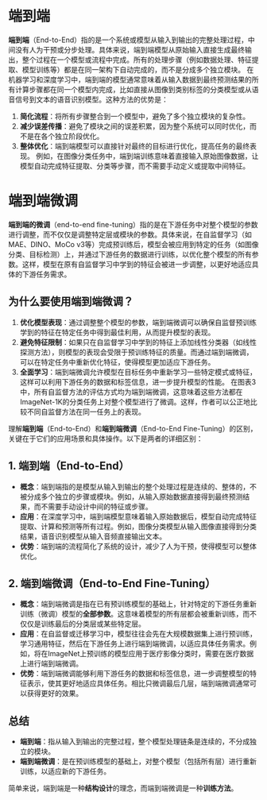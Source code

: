 # 端到端
**端到端**（End-to-End）指的是一个系统或模型从输入到输出的完整处理过程，中间没有人为干预或分步处理。具体来说，端到端模型从原始输入直接生成最终输出，整个过程在一个模型或流程中完成。所有的处理步骤（例如数据处理、特征提取、模型训练等）都是在同一架构下自动完成的，而不是分成多个独立模块。
在机器学习和深度学习中，端到端的模型通常意味着从输入数据到最终预测结果的所有计算步骤都在同一个模型内完成，比如直接从图像到类别标签的分类模型或从语音信号到文本的语音识别模型。这种方法的优势是：
1. **简化流程**：将所有步骤整合到一个模型中，避免了多个独立模块的复杂性。
2. **减少误差传播**：避免了模块之间的误差积累，因为整个系统可以同时优化，而不是在各个独立阶段优化。
3. **整体优化**：端到端模型可以直接针对最终的目标进行优化，提高任务的最终表现。
例如，在图像分类任务中，端到端训练意味着直接输入原始图像数据，让模型自动完成特征提取、分类等步骤，而不需要手动定义或提取中间特征。

# 端到端微调
**端到端的微调**（end-to-end fine-tuning）指的是在下游任务中对整个模型的参数进行调整，而不仅仅是调整特定层或模块的参数。具体来说，在自监督学习（如MAE、DINO、MoCo v3等）完成预训练后，模型会被应用到特定的任务（如图像分类、目标检测）上，并通过下游任务的数据进行训练，以优化整个模型的所有参数。这样，模型在原有自监督学习中学到的特征会被进一步调整，以更好地适应具体的下游任务需求。
## 为什么要使用端到端微调？
1. **优化模型表现**：通过调整整个模型的参数，端到端微调可以确保自监督预训练学到的特征在特定任务中得到最佳利用，从而提升模型的表现。
2. **避免特征限制**：如果只在自监督学习中学到的特征上添加线性分类器（如线性探测方法），则模型的表现会受限于预训练特征的质量。而通过端到端微调，可以在特定任务中重新优化特征，使得模型更加适应下游任务。
3. **全面学习**：端到端微调允许模型在目标任务中重新学习一些特定模式或特征，这样可以利用下游任务的数据和标签信息，进一步提升模型的性能。
在图表3中，所有自监督方法的评估方式均为端到端微调，这意味着这些方法都在ImageNet-1K的分类任务上对整个模型进行了微调。这样，作者可以公正地比较不同自监督方法在同一任务上的表现。

理解**端到端**（End-to-End）和**端到端微调**（End-to-End Fine-Tuning）的区别，关键在于它们的应用场景和具体操作。以下是两者的详细区别：

## 1. 端到端（End-to-End）
   - **概念**：端到端指的是模型从输入到输出的整个处理过程是连续的、整体的，不被分成多个独立的步骤或模块。例如，从输入原始数据直接得到最终预测结果，而不需要手动设计中间的特征或步骤。
   - **应用**：在深度学习中，端到端模型意味着输入原始数据后，模型自动完成特征提取、计算和预测等所有过程。例如，图像分类模型从输入图像直接得到分类结果，语音识别模型从输入音频直接输出文本。
   - **优势**：端到端的流程简化了系统的设计，减少了人为干预，使得模型可以整体优化。

## 2. 端到端微调（End-to-End Fine-Tuning）
   - **概念**：端到端微调是指在已有预训练模型的基础上，针对特定的下游任务重新训练（微调）模型的**全部参数**。这意味着模型的所有层都会被重新训练，而不仅仅是训练最后的分类层或某些特定层。
   - **应用**：在自监督或迁移学习中，模型往往会先在大规模数据集上进行预训练，学习通用特征，然后在下游任务上进行端到端微调，以适应具体任务需求。例如，将在ImageNet上预训练的模型应用于医疗影像分类时，需要在医疗数据上进行端到端微调。
   - **优势**：端到端微调能够利用下游任务的数据和标签信息，进一步调整模型的特征表示，使其更好地适应具体任务。相比只微调最后几层，端到端微调通常可以获得更好的效果。

## 总结
- **端到端**：指从输入到输出的完整过程，整个模型处理链条是连续的，不分成独立的模块。
- **端到端微调**：是在预训练模型的基础上，对整个模型（包括所有层）进行重新训练，以适应新的下游任务。

简单来说，端到端是一种**结构设计**的理念，而端到端微调是一种**训练方法**。
